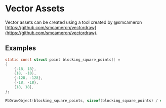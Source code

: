 # Vector Assets

Vector assets can be created using a tool created by @smcameron [https://github.com/smcameron/vectordraw](https://github.com/smcameron/vectordraw).


## Examples

```C
static const struct point blocking_square_points[] =
{
	{-18, 18},
	{18, -18},
	{-128, -128},
	{-18, -18},
	{18, 18},
};

FbDrawObject(blocking_square_points, sizeof(blocking_square_points) / sizeof blocking_square_points[0]), RED, 10, 10, 480);
```
